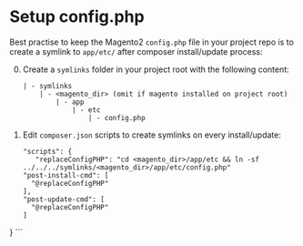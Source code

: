 # Setup config.php

Best practise to keep the Magento2 `config.php` file in your project repo is to create a symlink to `app/etc/` after composer install/update process:

0. Create a `symlinks` folder in your project root with the following content:

	```
	| - symlinks
		| - <magento_dir> (omit if magento installed on project root)
			| - app
				| - etc
					| - config.php
	```

0. Edit `composer.json` scripts to create symlinks on every install/update:

	```
	"scripts": {
       "replaceConfigPHP": "cd <magento_dir>/app/etc && ln -sf ../../../symlinks/<magento_dir>/app/etc/config.php"
    "post-install-cmd": [
      "@replaceConfigPHP"
    ],
    "post-update-cmd": [
      "@replaceConfigPHP"
    ]
  }
	```
